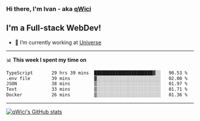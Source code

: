 ### Hi there, I'm Ivan - aka [qWici][website]

## I'm a Full-stack WebDev!
- 🔭 I’m currently working at [Universe][universe]

---

📊 **This week I spent my time on**
<!--START_SECTION:waka-->

```txt
TypeScript       29 hrs 39 mins  ██████████████████████▓░░   90.53 %
.env file        39 mins         ▓░░░░░░░░░░░░░░░░░░░░░░░░   02.00 %
JSON             38 mins         ▒░░░░░░░░░░░░░░░░░░░░░░░░   01.97 %
Text             33 mins         ▒░░░░░░░░░░░░░░░░░░░░░░░░   01.71 %
Docker           26 mins         ▒░░░░░░░░░░░░░░░░░░░░░░░░   01.36 %
```

<!--END_SECTION:waka-->

---

[![qWici's GitHub stats](https://github-readme-stats.vercel.app/api?username=qWici)](https://github.com/qWici/github-readme-stats)

[website]: https://devkucher.com
[twitter]: https://twitter.com/KucherDev
[linkedin]: https://www.linkedin.com/in/ivankucher
[universe]: https://universeapps.limited
